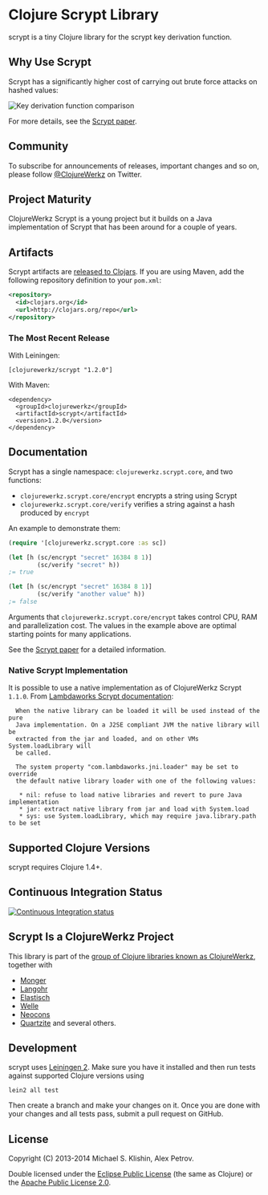 # Clojure Scrypt Library

scrypt is a tiny Clojure library for the scrypt key derivation function.

## Why Use Scrypt

Scrypt has a significantly higher cost of carrying out brute force attacks on hashed values:

![Key derivation function comparison](https://raw.github.com/pbhogan/scrypt/master/kdf-comparison.png)

For more details, see the [Scrypt paper](https://www.tarsnap.com/scrypt/scrypt.pdf).


## Community

To subscribe for announcements of releases, important changes and so on, please follow [@ClojureWerkz](https://twitter.com/#!/clojurewerkz) on Twitter.


## Project Maturity

ClojureWerkz Scrypt is a young project but it builds on a Java implementation of
Scrypt that has been around for a couple of years.


## Artifacts

Scrypt artifacts are [released to Clojars](https://clojars.org/clojurewerkz/scrypt). If you are using Maven, add the following repository
definition to your `pom.xml`:

``` xml
<repository>
  <id>clojars.org</id>
  <url>http://clojars.org/repo</url>
</repository>
```

### The Most Recent Release

With Leiningen:

    [clojurewerkz/scrypt "1.2.0"]


With Maven:

    <dependency>
      <groupId>clojurewerkz</groupId>
      <artifactId>scrypt</artifactId>
      <version>1.2.0</version>
    </dependency>



## Documentation

Scrypt has a single namespace: `clojurewerkz.scrypt.core`, and two functions:

 * `clojurewerkz.scrypt.core/encrypt` encrypts a string using Scrypt
 * `clojurewerkz.scrypt.core/verify` verifies a string against a hash produced by `encrypt`

An example to demonstrate them:

``` clojure
(require '[clojurewerkz.scrypt.core :as sc])

(let [h (sc/encrypt "secret" 16384 8 1)]
        (sc/verify "secret" h))
;= true

(let [h (sc/encrypt "secret" 16384 8 1)]
        (sc/verify "another value" h))
;= false
```

Arguments that `clojurewerkz.scrypt.core/encrypt` takes control CPU, RAM and parallelization
cost. The values in the example above are optimal starting points for many applications.

See the [Scrypt paper](https://www.tarsnap.com/scrypt/scrypt.pdf)
for a detailed information.

### Native Scrypt Implementation

It is possible to use a native implementation as of ClojureWerkz Scrypt `1.1.0`.
From [Lambdaworks Scrypt documentation](https://github.com/wg/scrypt/blob/master/README):

```
  When the native library can be loaded it will be used instead of the pure
  Java implementation. On a J2SE compliant JVM the native library will be
  extracted from the jar and loaded, and on other VMs System.loadLibrary will
  be called.

  The system property "com.lambdaworks.jni.loader" may be set to override
  the default native library loader with one of the following values:

   * nil: refuse to load native libraries and revert to pure Java implementation
   * jar: extract native library from jar and load with System.load
   * sys: use System.loadLibrary, which may require java.library.path to be set
```


## Supported Clojure Versions

scrypt requires Clojure 1.4+.


## Continuous Integration Status

[![Continuous Integration status](https://secure.travis-ci.org/clojurewerkz/scrypt.png)](http://travis-ci.org/clojurewerkz/scrypt)



## Scrypt Is a ClojureWerkz Project

This library is part of the [group of Clojure libraries known as ClojureWerkz](http://clojurewerkz.org), together with
 * [Monger](http://clojuremongodb.info)
 * [Langohr](https://github.com/michaelklishin/langohr)
 * [Elastisch](https://github.com/clojurewerkz/elastisch)
 * [Welle](http://clojureriak.info)
 * [Neocons](http://clojureneo4j.info)
 * [Quartzite](https://github.com/michaelklishin/quartzite) and several others.


## Development

scrypt uses [Leiningen
2](https://github.com/technomancy/leiningen/blob/master/doc/TUTORIAL.md). Make
sure you have it installed and then run tests against supported
Clojure versions using

    lein2 all test

Then create a branch and make your changes on it. Once you are done
with your changes and all tests pass, submit a pull request on GitHub.



## License

Copyright (C) 2013-2014 Michael S. Klishin, Alex Petrov.

Double licensed under the [Eclipse Public License](http://www.eclipse.org/legal/epl-v10.html) (the same as Clojure) or
the [Apache Public License 2.0](http://www.apache.org/licenses/LICENSE-2.0.html).
